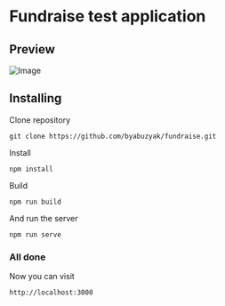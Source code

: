 # Fundraise test application
## Preview
![Image](https://i.ibb.co/VvWvZsC/2020-05-19-12-04-30.png)

## Installing

Clone repository
```
git clone https://github.com/byabuzyak/fundraise.git
```
Install
``` 
npm install
```
Build
```
npm run build
```
And run the server
```
npm run serve
```

### All done
Now you can visit
```
http://localhost:3000
``` 
